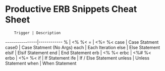 # Productive ERB Snippets Cheat Sheet

        Trigger | Description
----------------|------------
              % | <% %<
              = | <%= %<
           case | Case Statment
          case0 | Case Statment (No Args)
           each | Each Iteration
           else | Else Statement
          elsif | Elsif Statement
            end | End Statement
            erb | <% %<
           erbc | <%# %<
           erbo | <%= %<
             if | If Statement
            ife | If / Else Statement
         unless | Unless Statement
           when | When Statement
